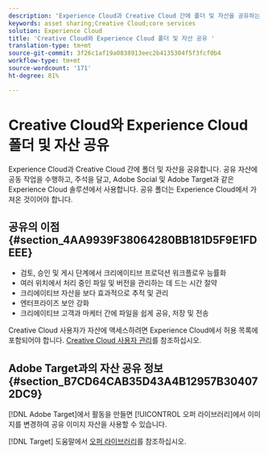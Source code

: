 ```yaml
---
description: 'Experience Cloud과 Creative Cloud 간에 폴더 및 자산을 공유하는 방법을 알아봅니다. '
keywords: asset sharing;Creative Cloud;core services
solution: Experience Cloud
title: 'Creative Cloud와 Experience Cloud 폴더 및 자산 공유 '
translation-type: tm+mt
source-git-commit: 3f26c1af19a0838913eec2b4135304f5f3fcf0b4
workflow-type: tm+mt
source-wordcount: '171'
ht-degree: 81%

---
```



# Creative Cloud와 Experience Cloud 폴더 및 자산 공유

Experience Cloud과 Creative Cloud 간에 폴더 및 자산을 공유합니다. 공유 자산에 공동 작업을 수행하고, 주석을 달고, Adobe Social 및 Adobe Target과 같은 Experience Cloud 솔루션에서 사용합니다. 공유 폴더는 Experience Cloud에서 가져온 것이어야 합니다.

## 공유의 이점 {#section_4AA9939F38064280BB181D5F9E1FDEEE}

* 검토, 승인 및 게시 단계에서 크리에이티브 프로덕션 워크플로우 능률화
* 여러 위치에서 처리 중인 파일 및 버전을 관리하는 데 드는 시간 절약
* 크리에이티브 자산을 보다 효과적으로 추적 및 관리
* 엔터프라이즈 보안 강화
* 크리에이티브 고객과 마케터 간에 파일을 쉽게 공유, 저장 및 전송

Creative Cloud 사용자가 자산에 액세스하려면 Experience Cloud에서 허용 목록에 포함되어야 합니다. [Creative Cloud 사용자 관리](../experience-cloud-assets/t-admin-add-cc-user.md#task_F36D4F1D49B44F09A54F7371810D2752)를 참조하십시오.

## Adobe Target과의 자산 공유 정보 {#section_B7CD64CAB35D43A4B12957B304072DC9}

[!DNL Adobe Target]에서 활동을 만들면 [!UICONTROL 오퍼 라이브러리]에서 이미지를 변경하여 공유 이미지 자산을 사용할 수 있습니다.

[!DNL Target] 도움말에서 [오퍼 라이브러리](https://docs.adobe.com/help/ko-KR/target/using/experiences/offers/manage-content.html)를 참조하십시오.

